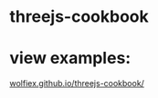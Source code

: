 threejs-cookbook
================
# view examples:
<a href='https://wolfiex.github.io/threejs-cookbook/'> wolfiex.github.io/threejs-cookbook/ </a>
